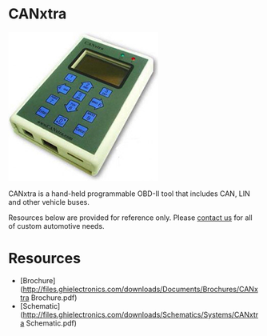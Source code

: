 # CANxtra
![CANxtra](images/canxtra.jpg)

CANxtra is a hand-held programmable OBD-II tool that includes CAN, LIN and other vehicle buses.

Resources below are provided for reference only. Please [contact us]() for all of custom automotive needs.

# Resources
* [Brochure](http://files.ghielectronics.com/downloads/Documents/Brochures/CANxtra Brochure.pdf)
* [Schematic](http://files.ghielectronics.com/downloads/Schematics/Systems/CANxtra Schematic.pdf)
